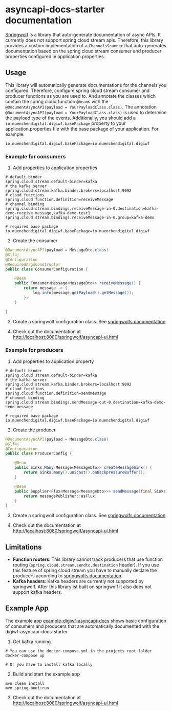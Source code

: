 # asyncapi-docs-starter documentation

[Springwolf](https://springwolf.github.io/) is a library that auto-generate documentation of async APIs.
It currently does not support spring cloud stream apis. 
Therefore, this library provides a custom implementation of a `ChannelsScanner` that auto-generates documentation based on 
the spring cloud stream consumer and producer properties configured in application.properties.

## Usage

This library will automatically generate documentations for the channels you configured.
Therefore, configure spring cloud stream consumer and producer functions as you are used to. And annotate the classes which contain the spring cloud function `@bean`s with the `@DocumentAsyncAPI(payload = YourPayloadClass.class)`.
The annotation `@DocumentAsyncAPI(payload = YourPayloadClass.class)` is used to determine the payload type of  the events.
Additionally, you should add a `io.muenchendigital.digiwf.basePackage` property to your application.properties file with the base package of your application. For example:

```
io.muenchendigital.digiwf.basePackage=io.muenchendigital.digiwf
```

### Example for consumers

1. Add properties to application.properties

```
# default binder
spring.cloud.stream.default-binder=kafka
# the kafka server
spring.cloud.stream.kafka.binder.brokers=localhost:9092
# cloud functions
spring.cloud.function.definition=receiveMessage
# channel binding
spring.cloud.stream.bindings.receiveMessage-in-0.destination=kafka-demo-receive-message,kafka-demo-test1
spring.cloud.stream.bindings.receiveMessage-in-0.group=kafka-demo

# required base package
io.muenchendigital.digiwf.basePackage=io.muenchendigital.digiwf
```

2. Create the consumer

```java
@DocumentAsyncAPI(payload = MessageDto.class)
@Slf4j
@Configuration
@RequiredArgsConstructor
public class ConsumerConfiguration {

    @Bean
    public Consumer<Message<MessageDto>> receiveMessage() {
        return message -> {
            log.info(message.getPayload().getMessage());
        };
    }

}
```

3. Create a springwolf configuration class. See [springwolfs documentation](https://springwolf.github.io/docs/quickstart#configuration-class)

4. Check out the documentation at [http://localhost:8080/springwolf/asyncapi-ui.html](http://localhost:8080/springwolf/asyncapi-ui.html)

### Example for producers

1. Add properties to application.property

```
# default binder
spring.cloud.stream.default-binder=kafka
# the kafka server
spring.cloud.stream.kafka.binder.brokers=localhost:9092
# cloud functions
spring.cloud.function.definition=sendMessage
# channel binding
spring.cloud.stream.bindings.sendMessage-out-0.destination=kafka-demo-send-message

# required base package
io.muenchendigital.digiwf.basePackage=io.muenchendigital.digiwf
```

2. Create the producer

```java
@DocumentAsyncAPI(payload = MessageDto.class)
@Slf4j
@Configuration
public class ProducerConfig {

    @Bean
    public Sinks.Many<Message<MessageDto>> createMessageSink() {
        return Sinks.many().unicast().onBackpressureBuffer();
    }

    @Bean
    public Supplier<Flux<Message<MessageDto>>> sendMessage(final Sinks.Many<Message<MessageDto>> messagePublisher) {
        return messagePublisher::asFlux;
    }
}
```

3. Create a springwolf configuration class. See [springwolfs documentation](https://springwolf.github.io/docs/quickstart#configuration-class)

4. Check out the documentation at [http://localhost:8080/springwolf/asyncapi-ui.html](http://localhost:8080/springwolf/asyncapi-ui.html)


## Limitations

- **Function routers**: This library cannot track producers that use function routing (`spring.cloud.stream.sendto.destination` header). If you use this feature of spring cloud stream you have to manually declare the producers according to [springwolfs documentation](https://springwolf.github.io/docs/documenting-producers).
- **Kafka headers**: Kafka headers are currently not supported by springwolf. After this library ist built on springwolf it also does not support kafka headers.

## Example App

The example app [example-digiwf-asyncapi-docs](../example-digiwf-asyncapi-docs) shows basic configuration of consumers and producers
that are automatically documented with the digiwf-asyncapi-docs-starter.

1. Get kafka running

```
# You can use the docker-compose.yml in the projects root folder
docker-compose up

# Or you have to install kafka locally
```

2. Build and start the example app

```
mvn clean install
mvn spring-boot:run
```

3. Check out the documentation at [http://localhost:8080/springwolf/asyncapi-ui.html](http://localhost:8080/springwolf/asyncapi-ui.html)
